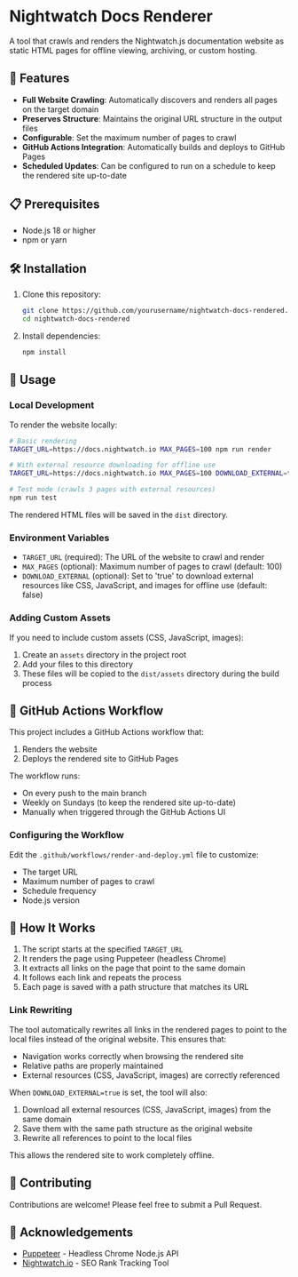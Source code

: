 # Nightwatch Docs Renderer

A tool that crawls and renders the Nightwatch.js documentation website as static HTML pages for offline viewing, archiving, or custom hosting.

## 🚀 Features

- **Full Website Crawling**: Automatically discovers and renders all pages on the target domain
- **Preserves Structure**: Maintains the original URL structure in the output files
- **Configurable**: Set the maximum number of pages to crawl
- **GitHub Actions Integration**: Automatically builds and deploys to GitHub Pages
- **Scheduled Updates**: Can be configured to run on a schedule to keep the rendered site up-to-date

## 📋 Prerequisites

- Node.js 18 or higher
- npm or yarn

## 🛠️ Installation

1. Clone this repository:
   ```bash
   git clone https://github.com/yourusername/nightwatch-docs-rendered.git
   cd nightwatch-docs-rendered
   ```

2. Install dependencies:
   ```bash
   npm install
   ```

## 🔧 Usage

### Local Development

To render the website locally:

```bash
# Basic rendering
TARGET_URL=https://docs.nightwatch.io MAX_PAGES=100 npm run render

# With external resource downloading for offline use
TARGET_URL=https://docs.nightwatch.io MAX_PAGES=100 DOWNLOAD_EXTERNAL=true npm run render

# Test mode (crawls 3 pages with external resources)
npm run test
```

The rendered HTML files will be saved in the `dist` directory.

### Environment Variables

- `TARGET_URL` (required): The URL of the website to crawl and render
- `MAX_PAGES` (optional): Maximum number of pages to crawl (default: 100)
- `DOWNLOAD_EXTERNAL` (optional): Set to 'true' to download external resources like CSS, JavaScript, and images for offline use (default: false)

### Adding Custom Assets

If you need to include custom assets (CSS, JavaScript, images):

1. Create an `assets` directory in the project root
2. Add your files to this directory
3. These files will be copied to the `dist/assets` directory during the build process

## 🔄 GitHub Actions Workflow

This project includes a GitHub Actions workflow that:

1. Renders the website
2. Deploys the rendered site to GitHub Pages

The workflow runs:
- On every push to the main branch
- Weekly on Sundays (to keep the rendered site up-to-date)
- Manually when triggered through the GitHub Actions UI

### Configuring the Workflow

Edit the `.github/workflows/render-and-deploy.yml` file to customize:

- The target URL
- Maximum number of pages to crawl
- Schedule frequency
- Node.js version

## 📝 How It Works

1. The script starts at the specified `TARGET_URL`
2. It renders the page using Puppeteer (headless Chrome)
3. It extracts all links on the page that point to the same domain
4. It follows each link and repeats the process
5. Each page is saved with a path structure that matches its URL

### Link Rewriting

The tool automatically rewrites all links in the rendered pages to point to the local files instead of the original website. This ensures that:

- Navigation works correctly when browsing the rendered site
- Relative paths are properly maintained
- External resources (CSS, JavaScript, images) are correctly referenced

When `DOWNLOAD_EXTERNAL=true` is set, the tool will also:

1. Download all external resources (CSS, JavaScript, images) from the same domain
2. Save them with the same path structure as the original website
3. Rewrite all references to point to the local files

This allows the rendered site to work completely offline.

## 🤝 Contributing

Contributions are welcome! Please feel free to submit a Pull Request.

## 🙏 Acknowledgements

- [Puppeteer](https://pptr.dev/) - Headless Chrome Node.js API
- [Nightwatch.io](https://nightwatch.io/) - SEO Rank Tracking Tool
